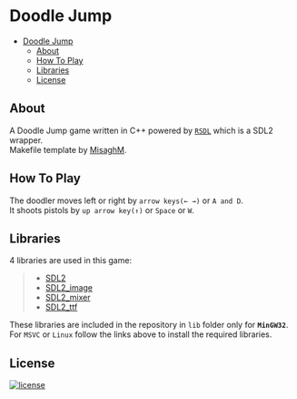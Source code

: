 # Doodle Jump

-   [Doodle Jump](#Doodle-Jump)
    -   [About](#About)
    -   [How To Play](#How-To-Play)
    -   [Libraries](#Libraries)
    -   [License](#License)

## About

A Doodle Jump game written in C++ powered by [`RSDL`](https://github.com/UTAP/RSDL "RSDL GitHub") which is a SDL2 wrapper.  
Makefile template by [MisaghM](https://github.com/MisaghM).

## How To Play

The doodler moves left or right by `arrow keys(← →)` or `A and D`.  
It shoots pistols by `up arrow key(↑)` or `Space` or `W`.

## Libraries

4 libraries are used in this game:

> -   [SDL2](http://www.libsdl.org/download-2.0.php#source)
> -   [SDL2_image](https://www.libsdl.org/projects/SDL_image/)
> -   [SDL2_mixer](https://www.libsdl.org/projects/SDL_mixer/)
> -   [SDL2_ttf](https://www.libsdl.org/projects/SDL_ttf/)

These libraries are included in the repository in `lib` folder only for **`MinGW32`**.  
For `MSVC` or `Linux` follow the links above to install the required libraries.

## License

[![license](https://img.shields.io/badge/license-MIT-blue.svg?style=flat)](https://github.com/PashaBarahimi/DoodleJump/blob/master/LICENSE "License")
